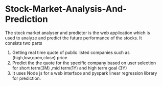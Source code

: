 # Stock-Market-Analysis-And-Prediction
The stock market analyser and predictor is the web application which is used to analyze
and predict the future performance of the stocks.
It consists two parts
1. Getting real time quote of public listed companies such as (high,low,open,close) price
2. Predict the the quote for the specific company based on user selection for short term(3M) ,mid term(1Y) and high term goal (3Y)
3. It uses Node js for a web interface and pyspark linear regression library for prediction.
